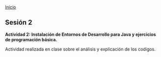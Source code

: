 <!-- No borrar o modificar -->
[Inicio](./index.md)

## Sesión 2


**Actividad 2: Instalación de Entornos de Desarrollo para Java y ejercicios de programación básica.**

Actividad realizada en clase sobre el análisis y explicación de los codigos. 






